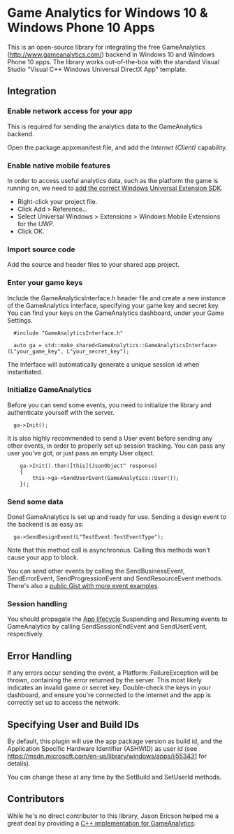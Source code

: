 # Game Analytics for Windows 10 & Windows Phone 10 Apps

This is an open-source library for integrating the free GameAnalytics (http://www.gameanalytics.com/) backend in Windows 10 and Windows Phone 10 apps. The library works out-of-the-box with the standard Visual Studio "Visual C++ Windows Universal DirectX App" template.

## Integration

### Enable network access for your app

This is required for sending the analytics data to the GameAnalytics backend.

Open the package.appxmanifest file, and add the _Internet (Client)_ capability.

### Enable native mobile features

In order to access useful analytics data, such as the platform the game is running on, we need to [add the correct Windows Universal Extension SDK](https://msdn.microsoft.com/en-us/library/windows/apps/dn705768.aspx#extension_sdks).

* Right-click your project file.
* Click Add > Reference...
* Select Universal Windows > Extensions > Windows Mobile Extensions for the UWP.
* Click OK.

### Import source code

Add the source and header files to your shared app project.

### Enter your game keys

Include the GameAnalyticsInterface.h header file and create a new instance of the GameAnalytics interface, specifying your game key and secret key. You can find your keys on the GameAnalytics dashboard, under your Game Settings.

```
  #include "GameAnalyticsInterface.h"

  auto ga = std::make_shared<GameAnalytics::GameAnalyticsInterface>(L"your_game_key", L"your_secret_key");
```

The interface will automatically generate a unique session id when instantiated.

### Initialize GameAnalytics

Before you can send some events, you need to initialize the library and authenticate yourself with the server.

```
  ga->Init();
```

It is also highly recommended to send a User event before sending any other events, in order to properly set up session tracking. You can pass any user you've got, or just pass an empty User object.

```
	ga->Init().then([this](JsonObject^ response)
	{
		this->ga->SendUserEvent(GameAnalytics::User());
	});
```

### Send some data

Done! GameAnalytics is set up and ready for use. Sending a design event to the backend is as easy as:

```
  ga->SendDesignEvent(L"TestEvent:TestEventType");
```

Note that this method call is asynchronous. Calling this methods won't cause your app to block.

You can send other events by calling the SendBusinessEvent, SendErrorEvent, SendProgressionEvent and SendResourceEvent methods. There's also a [public Gist with more event examples](https://gist.github.com/npruehs/b27519e1f94ddcb86384).

### Session handling

You should propagate the [App lifecycle](https://msdn.microsoft.com/en-us/library/windows/apps/xaml/mt243287.aspx) Suspending and Resuming events to GameAnalytics by calling SendSessionEndEvent and SendUserEvent, respectively. 

## Error Handling

If any errors occur sending the event, a Platform::FailureException will be thrown, containing the error returned by the server. This most likely indicates an invalid game or secret key. Double-check the keys in your dashboard, and ensure you're connected to the internet and the app is correctly set up to access the network.

## Specifying User and Build IDs

By default, this plugin will use the app package version as build id, and the Application Specific Hardware Identifier (ASHWID) as user id (see https://msdn.microsoft.com/en-us/library/windows/apps/jj553431 for details).

You can change these at any time by the SetBuild and SetUserId methods.

## Contributors

While he's no direct contributor to this library, Jason Ericson helped me a great deal by providing a [C++ implementation for GameAnalytics](http://jasonericson.blogspot.dk/2013/03/game-analytics-in-c.html).